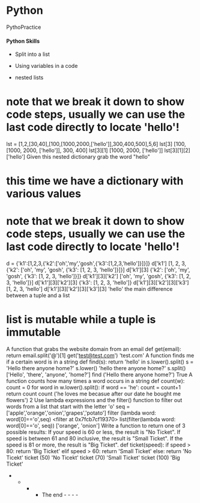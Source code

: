 # Python
PythoPractice

#### Python Skills
- Split into a list

- Using variables in a code

- nested lists

# note that we break it down to show code steps, usually we can use the last code directly to locate 'hello'!

lst = [1,2,[30,40],[100,[1000,2000,['hello']],300,400,500],5,6]
lst[3]
[100, [1000, 2000, ['hello']], 300, 400]
lst[3][1]
[1000, 2000, ['hello']]
lst[3][1][2]
['hello']
Given this nested dictionary grab the word "hello"
# this time we have a dictionary with various values

# note that we break it down to show code steps, usually we can use the last code directly to locate 'hello'!

d = {'k1':[1,2,3,{'k2':['oh','my','gosh',{'k3':[1,2,3,'hello']}]}]}
d['k1']
[1, 2, 3, {'k2': ['oh', 'my', 'gosh', {'k3': [1, 2, 3, 'hello']}]}]
d['k1'][3]
{'k2': ['oh', 'my', 'gosh', {'k3': [1, 2, 3, 'hello']}]}
d['k1'][3]['k2']
['oh', 'my', 'gosh', {'k3': [1, 2, 3, 'hello']}]
d['k1'][3]['k2'][3]
{'k3': [1, 2, 3, 'hello']}
d['k1'][3]['k2'][3]['k3']
[1, 2, 3, 'hello']
d['k1'][3]['k2'][3]['k3'][3]
'hello'
the main difference between a tuple and a list
# list is mutable  while a tuple is immutable 
A function that grabs the website domain from an email
def get(email):
    return email.split('@')[1]
get('test@test.com')
'test.com'
A function finds me if a certain word is in a string
def find(s):
    return 'hello' in s.lower().split()
s = 'Hello there anyone home?'
s.lower()
'hello there anyone home?'
s.split()
['Hello', 'there', 'anyone', 'home?']
find ('Hello there anyone home?')
True
A function counts how many times a word occurs in a string
def count(w):
    count = 0
    for word in w.lower().split():
        if word == 'he':
            count = count+1
    return count
count ('he loves me becasue after our date he bought me flowers')
2
Use lambda expressions and the filter() function to filter out words from a list that start with the letter 'o'
seq =['apple','orange','onion','grapes','potato']
filter (lambda word: word[0]=='o',seq)
<filter at 0x7fcb7cf19370>
list(filter(lambda word: word[0]=='o', seq))
['orange', 'onion']
Write a function to return one of 3 possible results: If your speed is 60 or less, the result is "No Ticket". If speed is between 61 and 80 inclusive, the result is "Small Ticket". If the speed is 81 or more, the result is "Big Ticket".
def ticket(speed):
    if speed > 80:
        return 'Big Ticket'
    elif speed > 60:
        return 'Small Ticket'
    else:
        return 'No Ticekt'
ticket (50)
'No Ticekt'
ticket (70)
'Small Ticket'
ticket (100)
'Big Ticket'
- - - - The end - - - -
